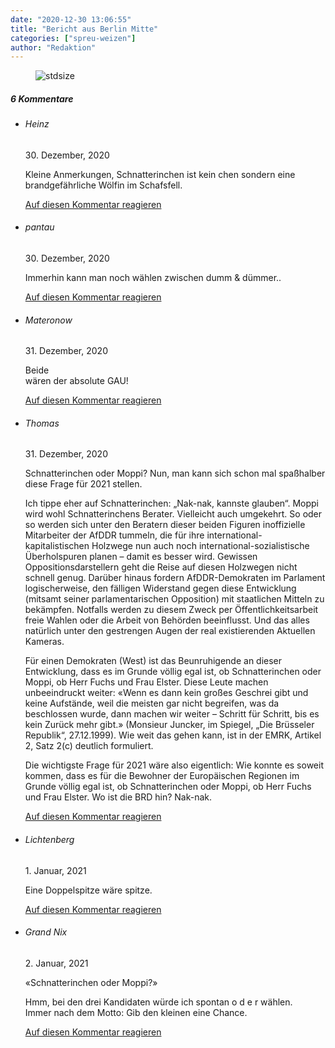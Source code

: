 ```yaml
---
date: "2020-12-30 13:06:55"
title: "Bericht aus Berlin Mitte"
categories: ["spreu-weizen"]
author: "Redaktion"
---
```



<figure>
<img src="https://www.publicomag.com/wp-content/uploads/2020/12/Publico_Cartoon-8-1320x933.jpg" alt=stdsize>
</figure>


<!--more-->
<h5 class="comments-h">
6 Kommentare </h5>
<ul class="commentlist">
<li class="comment even thread-even depth-1 clearfix" id="li-comment-101600">
<h6 class="author">Heinz</h6> <span class="date">30. Dezember, 2020</span>



Kleine Anmerkungen, Schnatterinchen ist kein chen sondern eine brandgefährliche Wölfin im Schafsfell.

<a rel="nofollow" class="comment-reply-link" href="#comment-101600" data-commentid="101600" data-postid="12689" data-belowelement="comment-101600" data-respondelement="respond" data-replyto="Antworte auf Heinz" aria-label="Antworte auf Heinz">Auf diesen Kommentar reagieren</a> 


</li>
<li class="comment odd alt thread-odd thread-alt depth-1 clearfix" id="li-comment-101631">
<h6 class="author">pantau</h6> <span class="date">30. Dezember, 2020</span>



Immerhin kann man noch wählen zwischen dumm &amp; dümmer..

<a rel="nofollow" class="comment-reply-link" href="#comment-101631" data-commentid="101631" data-postid="12689" data-belowelement="comment-101631" data-respondelement="respond" data-replyto="Antworte auf pantau" aria-label="Antworte auf pantau">Auf diesen Kommentar reagieren</a> 


</li>
<li class="comment even thread-even depth-1 clearfix" id="li-comment-101775">
<h6 class="author">Materonow</h6> <span class="date">31. Dezember, 2020</span>



Beide<br>
wären der absolute GAU!

<a rel="nofollow" class="comment-reply-link" href="#comment-101775" data-commentid="101775" data-postid="12689" data-belowelement="comment-101775" data-respondelement="respond" data-replyto="Antworte auf Materonow" aria-label="Antworte auf Materonow">Auf diesen Kommentar reagieren</a> 


</li>
<li class="comment odd alt thread-odd thread-alt depth-1 clearfix" id="li-comment-101816">
<h6 class="author">Thomas</h6> <span class="date">31. Dezember, 2020</span>



Schnatterinchen oder Moppi? Nun, man kann sich schon mal spaßhalber diese Frage für 2021 stellen.

Ich tippe eher auf Schnatterinchen: „Nak-nak, kannste glauben“. Moppi wird wohl Schnatterinchens Berater. Vielleicht auch umgekehrt. So oder so werden sich unter den Beratern dieser beiden Figuren inoffizielle Mitarbeiter der AfDDR tummeln, die für ihre international-kapitalistischen Holzwege nun auch noch international-sozialistische Überholspuren planen – damit es besser wird. Gewissen Oppositionsdarstellern geht die Reise auf diesen Holzwegen nicht schnell genug. Darüber hinaus fordern AfDDR-Demokraten im Parlament logischerweise, den fälligen Widerstand gegen diese Entwicklung (mitsamt seiner parlamentarischen Opposition) mit staatlichen Mitteln zu bekämpfen. Notfalls werden zu diesem Zweck per Öffentlichkeitsarbeit freie Wahlen oder die Arbeit von Behörden beeinflusst. Und das alles natürlich unter den gestrengen Augen der real existierenden Aktuellen Kameras. 

Für einen Demokraten (West) ist das Beunruhigende an dieser Entwicklung, dass es im Grunde völlig egal ist, ob Schnatterinchen oder Moppi, ob Herr Fuchs und Frau Elster. Diese Leute machen unbeeindruckt weiter: «Wenn es dann kein großes Geschrei gibt und keine Aufstände, weil die meisten gar nicht begreifen, was da beschlossen wurde, dann machen wir weiter &#8211; Schritt für Schritt, bis es kein Zurück mehr gibt.» (Monsieur Juncker, im Spiegel, „Die Brüsseler Republik“, 27.12.1999). Wie weit das gehen kann, ist in der EMRK, Artikel 2, Satz 2(c) deutlich formuliert.

Die wichtigste Frage für 2021 wäre also eigentlich: Wie konnte es soweit kommen, dass es für die Bewohner der Europäischen Regionen im Grunde völlig egal ist, ob Schnatterinchen oder Moppi, ob Herr Fuchs und Frau Elster. Wo ist die BRD hin? Nak-nak.

<a rel="nofollow" class="comment-reply-link" href="#comment-101816" data-commentid="101816" data-postid="12689" data-belowelement="comment-101816" data-respondelement="respond" data-replyto="Antworte auf Thomas" aria-label="Antworte auf Thomas">Auf diesen Kommentar reagieren</a> 


</li>
<li class="comment even thread-even depth-1 clearfix" id="li-comment-102095">
<h6 class="author">Lichtenberg</h6> <span class="date">1. Januar, 2021</span>



Eine Doppelspitze wäre spitze.

<a rel="nofollow" class="comment-reply-link" href="#comment-102095" data-commentid="102095" data-postid="12689" data-belowelement="comment-102095" data-respondelement="respond" data-replyto="Antworte auf Lichtenberg" aria-label="Antworte auf Lichtenberg">Auf diesen Kommentar reagieren</a> 


</li>
<li class="comment odd alt thread-odd thread-alt depth-1 clearfix" id="li-comment-102308">
<h6 class="author">Grand Nix</h6> <span class="date">2. Januar, 2021</span>



«Schnatterinchen oder Moppi?» 

Hmm, bei den drei Kandidaten würde ich spontan o d e r wählen.<br>
Immer nach dem Motto: Gib den kleinen eine Chance.

<a rel="nofollow" class="comment-reply-link" href="#comment-102308" data-commentid="102308" data-postid="12689" data-belowelement="comment-102308" data-respondelement="respond" data-replyto="Antworte auf Grand Nix" aria-label="Antworte auf Grand Nix">Auf diesen Kommentar reagieren</a> 


</li>
</ul>

